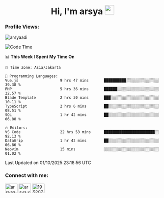<h1 align="center">Hi, I'm arsya 
  <img src="https://media.giphy.com/media/hvRJCLFzcasrR4ia7z/giphy.gif" width="30px"/>
</h1>

<p align="left"> <h3>Profile Views:</h3> <img src="https://komarev.com/ghpvc/?username=arsyaadi&label=Profile%20views&color=0e75b6&style=flat" alt="arsyaadi" /> </p>

<!--START_SECTION:waka-->
![Code Time](http://img.shields.io/badge/Code%20Time-4%2C527%20hrs%2031%20mins-blue)

📊 **This Week I Spent My Time On** 

```text
🕑︎ Time Zone: Asia/Jakarta

💬 Programming Languages: 
Vue.js                   9 hrs 47 mins       ██████████░░░░░░░░░░░░░░░   39.38 % 
PHP                      5 hrs 36 mins       ██████░░░░░░░░░░░░░░░░░░░   22.57 % 
Blade Template           2 hrs 30 mins       ███░░░░░░░░░░░░░░░░░░░░░░   10.11 % 
TypeScript               2 hrs 6 mins        ██░░░░░░░░░░░░░░░░░░░░░░░   08.51 % 
SQL                      1 hr 42 mins        ██░░░░░░░░░░░░░░░░░░░░░░░   06.88 % 

🔥 Editors: 
VS Code                  22 hrs 53 mins      ███████████████████████░░   92.13 % 
DataGrip                 1 hr 42 mins        ██░░░░░░░░░░░░░░░░░░░░░░░   06.86 % 
Neovim                   15 mins             ░░░░░░░░░░░░░░░░░░░░░░░░░   01.02 % 
```


 Last Updated on 01/10/2025 23:18:56 UTC
<!--END_SECTION:waka-->

<!-- - 📫 How to reach me **itsme@arsyaadi.software** -->


<h3 align="left">Connect with me:</h3>
<p align="left">
<a href="https://linkedin.com/in/arsyaadi" target="blank"><img align="center" src="https://raw.githubusercontent.com/rahuldkjain/github-profile-readme-generator/master/src/images/icons/Social/linked-in-alt.svg" alt="arsyaadi" height="30" width="40" /></a>
<a href="https://fb.com/arsya.xkz" target="blank"><img align="center" src="https://raw.githubusercontent.com/rahuldkjain/github-profile-readme-generator/master/src/images/icons/Social/facebook.svg" alt="arsya.xkz" height="30" width="40" /></a>
<a href="https://stackoverflow.com/users/19520749" target="blank"><img align="center" src="https://raw.githubusercontent.com/rahuldkjain/github-profile-readme-generator/master/src/images/icons/Social/stack-overflow.svg" alt="19520749" height="30" width="40" /></a>
</p>
